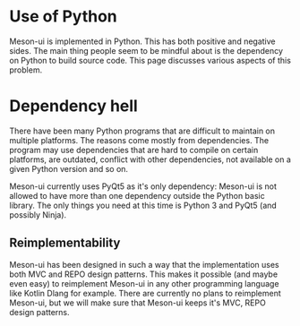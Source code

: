 # Use of Python

Meson-ui is implemented in Python. This has both positive and negative sides. The main thing people seem to be mindful about is the dependency on Python to build source code. This page discusses various aspects of this problem.

# Dependency hell

There have been many Python programs that are difficult to maintain on multiple platforms. The reasons come mostly from dependencies. The program may use dependencies that are hard to compile on certain platforms, are outdated, conflict with other dependencies, not available on a given Python version and so on.

Meson-ui currently uses PyQt5 as it's only dependency: Meson-ui is not allowed to have more than one dependency outside the Python basic library. The only things you need at this time is Python 3 and PyQt5 (and possibly Ninja).


## Reimplementability

Meson-ui has been designed in such a way that the implementation uses both MVC and REPO design patterns. This makes it possible (and maybe even easy) to reimplement Meson-ui in any other programming language like Kotlin
Dlang for example. There are currently no plans to reimplement Meson-ui, but we will make sure that Meson-ui
keeps it's MVC, REPO design patterns.
